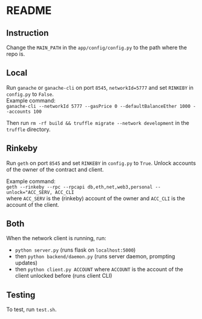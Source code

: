 # README
## Instruction

Change the `MAIN_PATH` in the `app/config/config.py` to the path where the repo is.


## Local
Run `ganache` or `ganache-cli` on port `8545`, `networkId=5777` and set `RINKEBY` in `config.py` to `False`.  
Example command:   
`ganache-cli --networkId 5777 --gasPrice 0 --defaultBalanceEther 1000 --accounts 100`

Then run `rm -rf build && truffle migrate --network development` in the `truffle` directory.
 
## Rinkeby
Run `geth` on port `8545` and set `RINKEBY` in `config.py` to `True`. Unlock accounts of the owner of the contract and client.    

Example command:  
`geth --rinkeby --rpc --rpcapi db,eth,net,web3,personal --unlock="ACC_SERV, ACC_CLI`  
where `ACC_SERV` is the (rinkeby) account of the owner and `ACC_CLI` is the account of the client. 

## Both
When the network client is running, run:  
 - `python server.py` (runs flask on `localhost:5000`)
 - then `python backend/daemon.py` (runs server daemon, prompting updates)
 - then `python client.py ACCOUNT` where `ACCOUNT` is the account of the client unlocked before (runs client CLI)


## Testing
To test, run `test.sh`.
